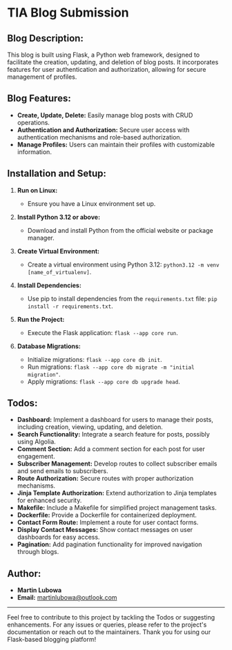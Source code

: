 # TIA Blog Submission

## Blog Description:

This blog is built using Flask, a Python web framework, designed to facilitate the creation, updating, and deletion of blog posts. It incorporates features for user authentication and authorization, allowing for secure management of profiles.

## Blog Features:

- **Create, Update, Delete:** Easily manage blog posts with CRUD operations.
- **Authentication and Authorization:** Secure user access with authentication mechanisms and role-based authorization.
- **Manage Profiles:** Users can maintain their profiles with customizable information.

## Installation and Setup:

1. **Run on Linux:**
    - Ensure you have a Linux environment set up.

2. **Install Python 3.12 or above:**
    - Download and install Python from the official website or package manager.

3. **Create Virtual Environment:**
    - Create a virtual environment using Python 3.12: `python3.12 -m venv [name_of_virtualenv]`.

4. **Install Dependencies:**
    - Use pip to install dependencies from the `requirements.txt` file: `pip install -r requirements.txt`.

5. **Run the Project:**
    - Execute the Flask application: `flask --app core run`.

6. **Database Migrations:**
    - Initialize migrations: `flask --app core db init`.
    - Run migrations: `flask --app core db migrate -m "initial migration"`.
    - Apply migrations: `flask --app core db upgrade head`.

## Todos:

- **Dashboard:** Implement a dashboard for users to manage their posts, including creation, viewing, updating, and deletion.
- **Search Functionality:** Integrate a search feature for posts, possibly using Algolia.
- **Comment Section:** Add a comment section for each post for user engagement.
- **Subscriber Management:** Develop routes to collect subscriber emails and send emails to subscribers.
- **Route Authorization:** Secure routes with proper authorization mechanisms.
- **Jinja Template Authorization:** Extend authorization to Jinja templates for enhanced security.
- **Makefile:** Include a Makefile for simplified project management tasks.
- **Dockerfile:** Provide a Dockerfile for containerized deployment.
- **Contact Form Route:** Implement a route for user contact forms.
- **Display Contact Messages:** Show contact messages on user dashboards for easy access.
- **Pagination:** Add pagination functionality for improved navigation through blogs.

## Author:

- **Martin Lubowa**
- **Email:** [martinlubowa@outlook.com](martinlubowa@outlook.com)

---

Feel free to contribute to this project by tackling the Todos or suggesting enhancements. For any issues or queries, please refer to the project's documentation or reach out to the maintainers. Thank you for using our Flask-based blogging platform!